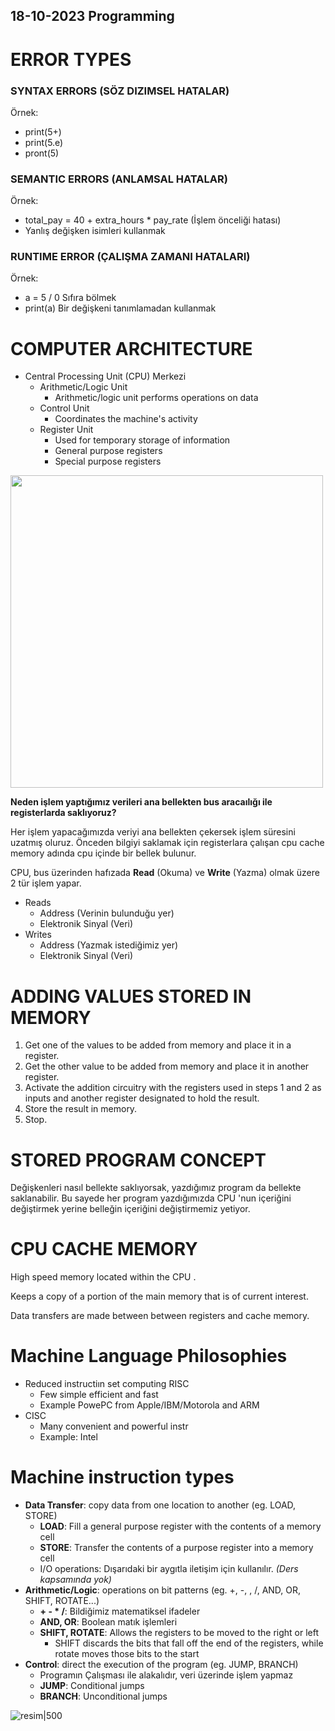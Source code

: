 
18-10-2023 Programming 
----------

# ERROR TYPES


### SYNTAX ERRORS (SÖZ DIZIMSEL HATALAR)

Örnek:
 * print(5+)
 * print(5.e)
 * pront(5)


### SEMANTIC ERRORS (ANLAMSAL HATALAR)

Örnek:
 * total_pay = 40 + extra_hours * pay_rate (İşlem önceliği hatası)
 * Yanlış değişken isimleri kullanmak


### RUNTIME ERROR (ÇALIŞMA ZAMANI HATALARI)

Örnek:
 * a = 5 / 0 Sıfıra bölmek
 * print(a) Bir değişkeni tanımlamadan kullanmak






# COMPUTER ARCHITECTURE

 * Central Processing Unit (CPU) Merkezi
   * Arithmetic/Logic Unit
     * Arithmetic/logic unit performs operations on data
   * Control Unit
     * Coordinates the machine's activity
   * Register Unit
     * Used for temporary storage of information
     * General purpose registers
     * Special purpose registers
<img src="https://files.catbox.moe/3ypolc.png" width="500px">

**Neden işlem yaptığımız verileri ana bellekten bus aracaılığı ile registerlarda
saklıyoruz?**

Her işlem yapacağımızda veriyi ana bellekten çekersek işlem süresini uzatmış
oluruz. Önceden bilgiyi saklamak için registerlara çalışan cpu cache memory
adında cpu içinde bir bellek bulunur.



CPU, bus üzerinden hafızada **Read** (Okuma) ve **Write** (Yazma) olmak üzere 2 tür
işlem yapar.
 * Reads
   * Address (Verinin bulunduğu yer)
   * Elektronik Sinyal (Veri)
 * Writes
   * Address (Yazmak istediğimiz yer)
   * Elektronik Sinyal (Veri)






# ADDING VALUES STORED IN MEMORY

 1. Get one of the values to be added from memory and place it in a register.
 2. Get the other value to be added from memory and place it in another
    register.
 3. Activate the addition circuitry with the registers used in steps 1 and 2 as
    inputs and another register designated to hold the result.
 4. Store the result in memory.
 5. Stop.


# STORED PROGRAM CONCEPT

Değişkenleri nasıl bellekte saklıyorsak, yazdığımız program da bellekte
saklanabilir. Bu sayede her program yazdığımızda CPU 'nun içeriğini değiştirmek
yerine belleğin içeriğini değiştirmemiz yetiyor.




# CPU CACHE MEMORY

High speed memory located within the CPU .

Keeps a copy of a portion of the main memory that is of current interest.

Data transfers are made between between registers and cache memory.


# Machine Language Philosophies

- Reduced instructiın set computing RISC
  - Few simple efficient and fast
  - Example PowePC from Apple/IBM/Motorola and ARM
- CISC
  - Many convenient and powerful instr
  - Example: Intel

# Machine instruction types
- **Data Transfer**: copy data from one location to another (eg. LOAD, STORE)
  - **LOAD**: Fill a general purpose register with the contents of a memory cell
  - **STORE**: Transfer the contents of a purpose register into a memory cell
  - I/O operations: Dışarıdaki bir aygıtla iletişim için kullanılır. *(Ders kapsamında yok)*
- **Arithmetic/Logic**: operations on bit patterns (eg. +, -, , /, AND, OR, SHIFT, ROTATE...)
  - **+ - * /**: Bildiğimiz matematiksel ifadeler
  - **AND, OR**: Boolean matık işlemleri
  - **SHIFT, ROTATE**: Allows the registers to be moved to the right or left
    - SHIFT discards the bits that fall off the end of the registers, while rotate moves those bits to the start 
- **Control**: direct the execution of the program (eg. JUMP, BRANCH)
	- Programın Çalışması ile alakalıdır, veri üzerinde işlem yapmaz
	- **JUMP**: Conditional jumps
	- **BRANCH**: Unconditional jumps


![resim|500](https://user-images.githubusercontent.com/49831545/276231453-15e52279-3f23-400a-b290-e60eb6ffc289.png)
